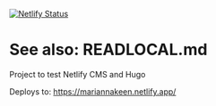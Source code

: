 
[![Netlify Status](https://api.netlify.com/api/v1/badges/351a1699-7025-4892-bb65-cada87db078e/deploy-status)](https://app.netlify.com/sites/mariannakeen/deploys)

# See also: READLOCAL.md

Project to test Netlify CMS and Hugo

Deploys to: https://mariannakeen.netlify.app/